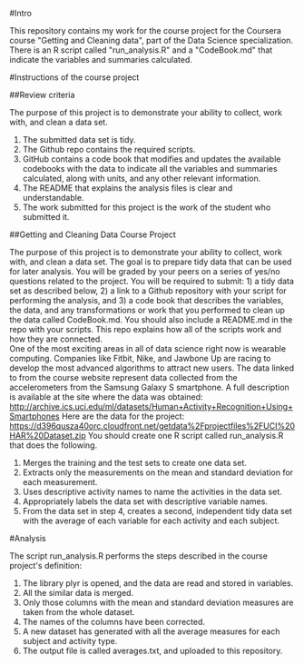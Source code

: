 #Intro

This repository contains my work for the course project for the Coursera course "Getting and Cleaning data", part of the Data Science specialization.  
There is an R script called "run_analysis.R" and a "CodeBook.md" that indicate the variables and summaries calculated.  


#Instructions of the course project

##Review criteria

The purpose of this project is to demonstrate your ability to collect, work with, and clean a data set.
1. The submitted data set is tidy.  
2. The Github repo contains the required scripts.  
3. GitHub contains a code book that modifies and updates the available codebooks with the data to indicate all the variables and summaries calculated, along with units, and any other relevant information.  
4. The README that explains the analysis files is clear and understandable.  
5. The work submitted for this project is the work of the student who submitted it.  

##Getting and Cleaning Data Course Project

The purpose of this project is to demonstrate your ability to collect, work with, and clean a data set. The goal is to prepare tidy data that can be used for later analysis. You will be graded by your peers on a series of yes/no questions related to the project. You will be required to submit: 1) a tidy data set as described below, 2) a link to a Github repository with your script for performing the analysis, and 3) a code book that describes the variables, the data, and any transformations or work that you performed to clean up the data called CodeBook.md. You should also include a README.md in the repo with your scripts. This repo explains how all of the scripts work and how they are connected.  
One of the most exciting areas in all of data science right now is wearable computing. Companies like Fitbit, Nike, and Jawbone Up are racing to develop the most advanced algorithms to attract new users. The data linked to from the course website represent data collected from the accelerometers from the Samsung Galaxy S smartphone. A full description is available at the site where the data was obtained:  
http://archive.ics.uci.edu/ml/datasets/Human+Activity+Recognition+Using+Smartphones
Here are the data for the project:  
https://d396qusza40orc.cloudfront.net/getdata%2Fprojectfiles%2FUCI%20HAR%20Dataset.zip
You should create one R script called run_analysis.R that does the following.  
1. Merges the training and the test sets to create one data set.  
2. Extracts only the measurements on the mean and standard deviation for each measurement.  
3. Uses descriptive activity names to name the activities in the data set.  
4. Appropriately labels the data set with descriptive variable names.  
5. From the data set in step 4, creates a second, independent tidy data set with the average of each variable for each activity and each subject.  


#Analysis

The script run_analysis.R performs the steps described in the course project's definition:  
1. The library plyr is opened, and the data are read and stored in variables.  
2. All the similar data is merged.  
3. Only those columns with the mean and standard deviation measures are taken from the whole dataset.  
4. The names of the columns have been corrected.  
5. A new dataset has generated with all the average measures for each subject and activity type.  
6. The output file is called averages.txt, and uploaded to this repository.  
